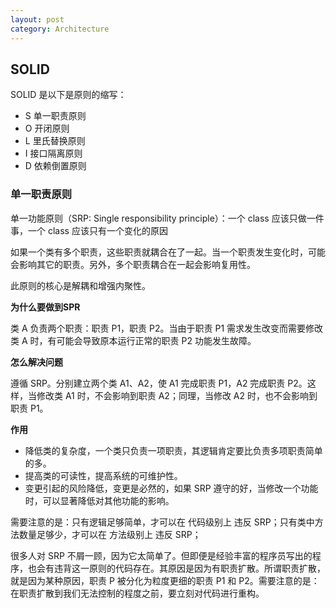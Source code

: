 ```yaml
---
layout: post
category: Architecture
---
```


## SOLID

SOLID 是以下是原则的缩写：

- S 单一职责原则
- O 开闭原则
- L 里氏替换原则
- I 接口隔离原则
- D 依赖倒置原则

### 单一职责原则

单一功能原则（SRP: Single responsibility principle）：一个 class 应该只做一件事，一个 class 应该只有一个变化的原因

如果一个类有多个职责，这些职责就耦合在了一起。当一个职责发生变化时，可能会影响其它的职责。另外，多个职责耦合在一起会影响复用性。

此原则的核心是解耦和增强内聚性。

**为什么要做到SPR**

类 A 负责两个职责：职责 P1，职责 P2。当由于职责 P1 需求发生改变而需要修改类 A 时，有可能会导致原本运行正常的职责 P2 功能发生故障。

**怎么解决问题**

遵循 SRP。分别建立两个类 A1、A2，使 A1 完成职责 P1，A2 完成职责 P2。这样，当修改类 A1 时，不会影响到职责 A2；同理，当修改 A2 时，也不会影响到职责 P1。

**作用**
- 降低类的复杂度，一个类只负责一项职责，其逻辑肯定要比负责多项职责简单的多。
- 提高类的可读性，提高系统的可维护性。
- 变更引起的风险降低，变更是必然的，如果 SRP 遵守的好，当修改一个功能时，可以显著降低对其他功能的影响。

需要注意的是：只有逻辑足够简单，才可以在 代码级别上 违反 SRP；只有类中方法数量足够少，才可以在 方法级别上 违反 SRP；

很多人对 SRP 不屑一顾，因为它太简单了。但即便是经验丰富的程序员写出的程序，也会有违背这一原则的代码存在。其原因是因为有职责扩散。所谓职责扩散，就是因为某种原因，职责 P 被分化为粒度更细的职责 P1 和 P2。需要注意的是：在职责扩散到我们无法控制的程度之前，要立刻对代码进行重构。